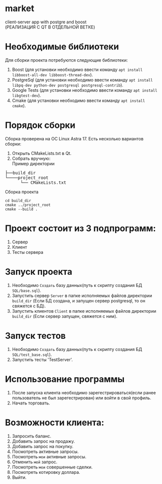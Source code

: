 # market
client-server app with postgre and boost  
(РЕАЛИЗАЦИЯ С QT В ОТДЕЛЬНОЙ ВЕТКЕ)
# Необходимые библиотеки
  Для сборки проекта потребуются следующие библиотеки:
  1. Boost (для установки необходимо ввести команду `apt install libboost-all-dev libboost-thread-dev`).
  2. PostgreSql (для установки необходимо ввести команду `apt install libpq-dev python-dev postgresql postgresql-contrib`).
  3. Google Tests (для установки необходимо ввести команду `apt install libgtest-dev`).
  4. Cmake (для установки необходимо ввести команду `apt install cmake`).
# Порядок сборки
  Сборка проверена на ОС Linux Astra 17.
  Есть несколько вариантов сборки:
  1. Открыть CMakeLists.txt в Qt.
  2. Собрать вручную:  
      Пример директории
<pre>
├──build_dir
└────project_root
      └── CMakeLists.txt      
</pre>  

Сборка проекта
    
```
cd build_dir  
cmake ../project_root  
cmake --build .  
```

# Проект состоит из 3 подпрограмм:
  1. Сервер
  2. Клиент
  3. Тесты сервера

# Запуск проекта
  1. Необходимо `Создать` базу данных(путь к скрипту создания БД `SQL/base.sql`).
  2. Запустить сервер `Server` в папке исполняемых файлов директории `build_dir` (Если БД создана, и запущен сервер postgresql, то он свяжется с БД).
  3. Запустить клиентов `Client` в папке исполняемых файлов директории `build_dir` (Если сервер запущен, свяжется с ним).
     
# Запуск тестов
  1. Необходимо `Создать` базу данных(путь к скрипту создания БД `SQL/test_base.sql`).
  2. Запустить тесты 'TestServer'.

# Использование программы
  1. После запуска клиента необходимо зарегестрироваться(если ранее пользователь не был зарегестрирован) или войти в свой профиль.
  2. Начать торговать.
# Возможности клиента:
  1. Запросить баланс.
  2. Добавить запрос на продажу.
  3. Добавить запрос на покупку.
  4. Посмотреть активные запросы.
  5. Посмотреть `мои` активные запросы.
  6. Отменить `мой` запрос.
  7. Посмотреть `мои` совершенные сделки.
  8. Посмотреть котировку доллара.
  9. Выйти.
